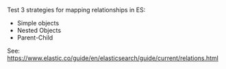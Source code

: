 Test 3 strategies for mapping relationships in ES:
- Simple objects
- Nested Objects
- Parent-Child

See: https://www.elastic.co/guide/en/elasticsearch/guide/current/relations.html